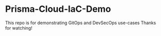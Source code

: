 # Prisma-Cloud-IaC-Demo
This repo is for demonstrating GitOps and DevSecOps use-cases
Thanks for watching!
